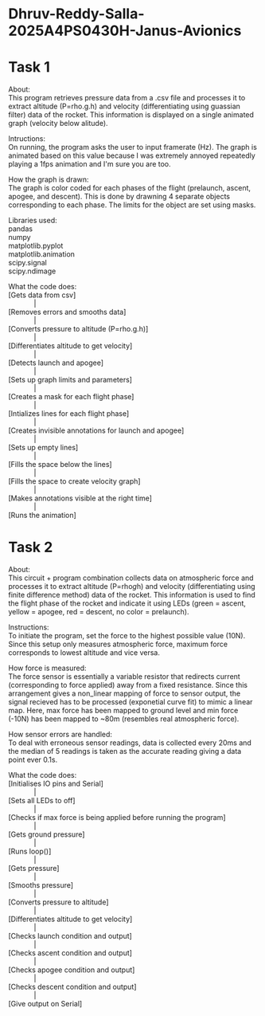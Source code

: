 # Dhruv-Reddy-Salla-2025A4PS0430H-Janus-Avionics


# Task 1
About:  
This program retrieves pressure data from a .csv file and processes it to extract altitude (P=rho.g.h) and velocity (differentiating using guassian filter) data of the rocket. This information is displayed on a single animated graph (velocity below alitude).

Intructions:  
On running, the program asks the user to input framerate (Hz). The graph is animated based on this value because I was extremely annoyed repeatedly playing a 1fps animation and I'm sure you are too.

How the graph is drawn:  
The graph is color coded for each phases of the flight (prelaunch, ascent, apogee, and descent). This is done by drawning 4 separate objects corresponding to each phase. The limits for the object are set using masks.

Libraries used:  
pandas  
numpy  
matplotlib.pyplot  
matplotlib.animation  
scipy.signal  
scipy.ndimage  

What the code does:  
[Gets data from csv]  
&nbsp;&nbsp;&nbsp;&nbsp;&nbsp;&nbsp;&nbsp;&nbsp;&nbsp;&nbsp;&nbsp;&nbsp;&nbsp;|  
[Removes errors and smooths data]  
&nbsp;&nbsp;&nbsp;&nbsp;&nbsp;&nbsp;&nbsp;&nbsp;&nbsp;&nbsp;&nbsp;&nbsp;&nbsp;|  
[Converts pressure to altitude (P=rho.g.h)]  
&nbsp;&nbsp;&nbsp;&nbsp;&nbsp;&nbsp;&nbsp;&nbsp;&nbsp;&nbsp;&nbsp;&nbsp;&nbsp;|  
[Differentiates altitude to get velocity]  
&nbsp;&nbsp;&nbsp;&nbsp;&nbsp;&nbsp;&nbsp;&nbsp;&nbsp;&nbsp;&nbsp;&nbsp;&nbsp;|  
[Detects launch and apogee]  
&nbsp;&nbsp;&nbsp;&nbsp;&nbsp;&nbsp;&nbsp;&nbsp;&nbsp;&nbsp;&nbsp;&nbsp;&nbsp;|  
[Sets up graph limits and parameters]  
&nbsp;&nbsp;&nbsp;&nbsp;&nbsp;&nbsp;&nbsp;&nbsp;&nbsp;&nbsp;&nbsp;&nbsp;&nbsp;|  
[Creates a mask for each flight phase]  
&nbsp;&nbsp;&nbsp;&nbsp;&nbsp;&nbsp;&nbsp;&nbsp;&nbsp;&nbsp;&nbsp;&nbsp;&nbsp;|  
[Intializes lines for each flight phase]  
&nbsp;&nbsp;&nbsp;&nbsp;&nbsp;&nbsp;&nbsp;&nbsp;&nbsp;&nbsp;&nbsp;&nbsp;&nbsp;|  
[Creates invisible annotations for launch and apogee]  
&nbsp;&nbsp;&nbsp;&nbsp;&nbsp;&nbsp;&nbsp;&nbsp;&nbsp;&nbsp;&nbsp;&nbsp;&nbsp;|  
[Sets up empty lines]  
&nbsp;&nbsp;&nbsp;&nbsp;&nbsp;&nbsp;&nbsp;&nbsp;&nbsp;&nbsp;&nbsp;&nbsp;&nbsp;|  
[Fills the space below the lines]  
&nbsp;&nbsp;&nbsp;&nbsp;&nbsp;&nbsp;&nbsp;&nbsp;&nbsp;&nbsp;&nbsp;&nbsp;&nbsp;|  
[Fills the space to create velocity graph]  
&nbsp;&nbsp;&nbsp;&nbsp;&nbsp;&nbsp;&nbsp;&nbsp;&nbsp;&nbsp;&nbsp;&nbsp;&nbsp;|  
[Makes annotations visible at the right time]  
&nbsp;&nbsp;&nbsp;&nbsp;&nbsp;&nbsp;&nbsp;&nbsp;&nbsp;&nbsp;&nbsp;&nbsp;&nbsp;|  
[Runs the animation]  


# Task 2
About:  
This circuit + program combination collects data on atmospheric force and processes it to extract altitude (P=rho*g*h) and velocity (differentiating using finite difference method) data of the rocket. This information is used to find the flight phase of the rocket and indicate it using LEDs (green = ascent, yellow = apogee, red = descent, no color = prelaunch). 

Instructions:  
To initiate the program, set the force to the highest possible value (10N). Since this setup only measures atmospheric force, maximum force corresponds to lowest altitude and vice versa. 

How force is measured:  
The force sensor is essentially a variable resistor that redirects current (corresponding to force applied) away from a fixed resistance. Since this arrangement gives a non_linear mapping of force to sensor output, the signal recieved has to be processed (exponetial curve fit) to mimic a linear map. Here, max force has been mapped to ground level and min force (-10N) has been mapped to ~80m (resembles real atmospheric force).

How sensor errors are handled:  
To deal with erroneous sensor readings, data is collected every 20ms and the median of 5 readings is taken as the accurate reading giving a data point ever 0.1s.

What the code does:  
[Initialises IO pins and Serial]  
&nbsp;&nbsp;&nbsp;&nbsp;&nbsp;&nbsp;&nbsp;&nbsp;&nbsp;&nbsp;&nbsp;&nbsp;&nbsp;|  
[Sets all LEDs to off]  
&nbsp;&nbsp;&nbsp;&nbsp;&nbsp;&nbsp;&nbsp;&nbsp;&nbsp;&nbsp;&nbsp;&nbsp;&nbsp;|  
[Checks if max force is being applied before running the program]  
&nbsp;&nbsp;&nbsp;&nbsp;&nbsp;&nbsp;&nbsp;&nbsp;&nbsp;&nbsp;&nbsp;&nbsp;&nbsp;|  
[Gets ground pressure]  
&nbsp;&nbsp;&nbsp;&nbsp;&nbsp;&nbsp;&nbsp;&nbsp;&nbsp;&nbsp;&nbsp;&nbsp;&nbsp;|  
[Runs loop()]  
&nbsp;&nbsp;&nbsp;&nbsp;&nbsp;&nbsp;&nbsp;&nbsp;&nbsp;&nbsp;&nbsp;&nbsp;&nbsp;|  
[Gets pressure]  
&nbsp;&nbsp;&nbsp;&nbsp;&nbsp;&nbsp;&nbsp;&nbsp;&nbsp;&nbsp;&nbsp;&nbsp;&nbsp;|  
[Smooths pressure]  
&nbsp;&nbsp;&nbsp;&nbsp;&nbsp;&nbsp;&nbsp;&nbsp;&nbsp;&nbsp;&nbsp;&nbsp;&nbsp;|  
[Converts pressure to altitude]  
&nbsp;&nbsp;&nbsp;&nbsp;&nbsp;&nbsp;&nbsp;&nbsp;&nbsp;&nbsp;&nbsp;&nbsp;&nbsp;|  
[Differentiates altitude to get velocity]  
&nbsp;&nbsp;&nbsp;&nbsp;&nbsp;&nbsp;&nbsp;&nbsp;&nbsp;&nbsp;&nbsp;&nbsp;&nbsp;|  
[Checks launch condition and output]  
&nbsp;&nbsp;&nbsp;&nbsp;&nbsp;&nbsp;&nbsp;&nbsp;&nbsp;&nbsp;&nbsp;&nbsp;&nbsp;|  
[Checks ascent condition and output]  
&nbsp;&nbsp;&nbsp;&nbsp;&nbsp;&nbsp;&nbsp;&nbsp;&nbsp;&nbsp;&nbsp;&nbsp;&nbsp;|  
[Checks apogee condition and output]  
&nbsp;&nbsp;&nbsp;&nbsp;&nbsp;&nbsp;&nbsp;&nbsp;&nbsp;&nbsp;&nbsp;&nbsp;&nbsp;|  
[Checks descent condition and output]  
&nbsp;&nbsp;&nbsp;&nbsp;&nbsp;&nbsp;&nbsp;&nbsp;&nbsp;&nbsp;&nbsp;&nbsp;&nbsp;|  
[Give output on Serial]
